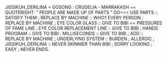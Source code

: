 JISSIKUH_DERILINA = GOSONG : CRUDELIA - MARRAKASH  == QUOTERIGHT: " PEOPLE ARE MADE UP OF PARTS " GO=== USE PARTS :: SATISFY THEM ; 
REPLACE BY MACHINE :: WHO? EVERY PERSON ; REPLACE BY MACHINE ; EYE COLOR GLASS :: GIVE TO BIBI == PRESSURES OF FAME LINE ; 
EYE COLOR REPLACEMENT LINE :: GIVE TO BIBI ; HANDS PROGRAM :: GIVE TO BIBI ; MILLISECONDS :: GIVE TO BIBI ; ADD :: REPLACE BY MACHINE ; UNDERLYING SYSTEM :: BURDEN ; ALLERGIC ; JISSIKUH_DERILINA :: NEVER SKINNIER THAN BIBI ; 
SORRY LOOKING ; EASY ; NEVER ENDS.
